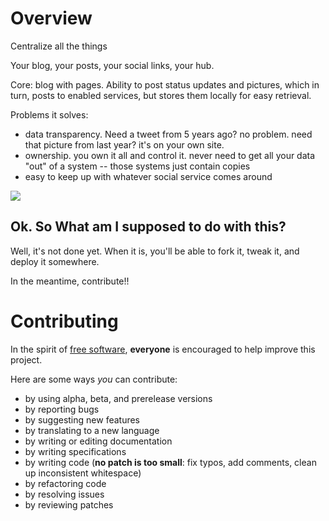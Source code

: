 # Overview

Centralize all the things

Your blog, your posts, your social links, your hub.

Core: blog with pages.
Ability to post status updates and pictures, which in turn, posts to enabled services, but stores them locally for easy retrieval.

Problems it solves:
* data transparency. Need a tweet from 5 years ago? no problem. need that picture from last year? it's on your own site.
* ownership. you own it all and control it. never need to get all your data "out" of a system -- those systems just contain copies
* easy to keep up with whatever social service comes around

![](https://api.travis-ci.org/jmccartie/focal.png)

## Ok. So What am I supposed to do with this?

Well, it's not done yet.  When it is, you'll be able to fork it, tweak it, and deploy it somewhere.

In the meantime, contribute!!

# Contributing

In the spirit of [free software](http://www.fsf.org/licensing/essays/free-sw.html), **everyone** is encouraged to help improve this project.

Here are some ways *you* can contribute:

* by using alpha, beta, and prerelease versions
* by reporting bugs
* by suggesting new features
* by translating to a new language
* by writing or editing documentation
* by writing specifications
* by writing code (**no patch is too small**: fix typos, add comments, clean up inconsistent whitespace)
* by refactoring code
* by resolving issues
* by reviewing patches

